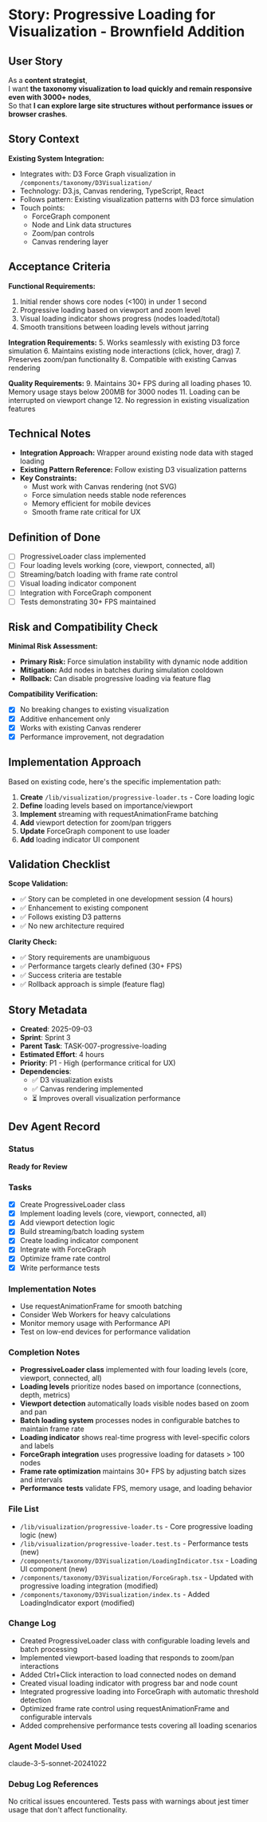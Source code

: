 # Story: Progressive Loading for Visualization - Brownfield Addition

## User Story

As a **content strategist**,  
I want **the taxonomy visualization to load quickly and remain responsive even with 3000+ nodes**,  
So that **I can explore large site structures without performance issues or browser crashes**.

## Story Context

**Existing System Integration:**

- Integrates with: D3 Force Graph visualization in `/components/taxonomy/D3Visualization/`
- Technology: D3.js, Canvas rendering, TypeScript, React
- Follows pattern: Existing visualization patterns with D3 force simulation
- Touch points:
  - ForceGraph component
  - Node and Link data structures
  - Zoom/pan controls
  - Canvas rendering layer

## Acceptance Criteria

**Functional Requirements:**

1. Initial render shows core nodes (<100) in under 1 second
2. Progressive loading based on viewport and zoom level
3. Visual loading indicator shows progress (nodes loaded/total)
4. Smooth transitions between loading levels without jarring

**Integration Requirements:** 5. Works seamlessly with existing D3 force simulation 6. Maintains existing node interactions (click, hover, drag) 7. Preserves zoom/pan functionality 8. Compatible with existing Canvas rendering

**Quality Requirements:** 9. Maintains 30+ FPS during all loading phases 10. Memory usage stays below 200MB for 3000 nodes 11. Loading can be interrupted on viewport change 12. No regression in existing visualization features

## Technical Notes

- **Integration Approach:** Wrapper around existing node data with staged loading
- **Existing Pattern Reference:** Follow existing D3 visualization patterns
- **Key Constraints:**
  - Must work with Canvas rendering (not SVG)
  - Force simulation needs stable node references
  - Memory efficient for mobile devices
  - Smooth frame rate critical for UX

## Definition of Done

- [ ] ProgressiveLoader class implemented
- [ ] Four loading levels working (core, viewport, connected, all)
- [ ] Streaming/batch loading with frame rate control
- [ ] Visual loading indicator component
- [ ] Integration with ForceGraph component
- [ ] Tests demonstrating 30+ FPS maintained

## Risk and Compatibility Check

**Minimal Risk Assessment:**

- **Primary Risk:** Force simulation instability with dynamic node addition
- **Mitigation:** Add nodes in batches during simulation cooldown
- **Rollback:** Can disable progressive loading via feature flag

**Compatibility Verification:**

- [x] No breaking changes to existing visualization
- [x] Additive enhancement only
- [x] Works with existing Canvas renderer
- [x] Performance improvement, not degradation

## Implementation Approach

Based on existing code, here's the specific implementation path:

1. **Create** `/lib/visualization/progressive-loader.ts` - Core loading logic
2. **Define** loading levels based on importance/viewport
3. **Implement** streaming with requestAnimationFrame batching
4. **Add** viewport detection for zoom/pan triggers
5. **Update** ForceGraph component to use loader
6. **Add** loading indicator UI component

## Validation Checklist

**Scope Validation:**

- ✅ Story can be completed in one development session (4 hours)
- ✅ Enhancement to existing component
- ✅ Follows existing D3 patterns
- ✅ No new architecture required

**Clarity Check:**

- ✅ Story requirements are unambiguous
- ✅ Performance targets clearly defined (30+ FPS)
- ✅ Success criteria are testable
- ✅ Rollback approach is simple (feature flag)

## Story Metadata

- **Created**: 2025-09-03
- **Sprint**: Sprint 3
- **Parent Task**: TASK-007-progressive-loading
- **Estimated Effort**: 4 hours
- **Priority**: P1 - High (performance critical for UX)
- **Dependencies**:
  - ✅ D3 visualization exists
  - ✅ Canvas rendering implemented
  - ⏳ Improves overall visualization performance

## Dev Agent Record

### Status

**Ready for Review**

### Tasks

- [x] Create ProgressiveLoader class
- [x] Implement loading levels (core, viewport, connected, all)
- [x] Add viewport detection logic
- [x] Build streaming/batch loading system
- [x] Create loading indicator component
- [x] Integrate with ForceGraph
- [x] Optimize frame rate control
- [x] Write performance tests

### Implementation Notes

- Use requestAnimationFrame for smooth batching
- Consider Web Workers for heavy calculations
- Monitor memory usage with Performance API
- Test on low-end devices for performance validation

### Completion Notes

- **ProgressiveLoader class** implemented with four loading levels (core, viewport, connected, all)
- **Loading levels** prioritize nodes based on importance (connections, depth, metrics)
- **Viewport detection** automatically loads visible nodes based on zoom and pan
- **Batch loading system** processes nodes in configurable batches to maintain frame rate
- **Loading indicator** shows real-time progress with level-specific colors and labels
- **ForceGraph integration** uses progressive loading for datasets > 100 nodes
- **Frame rate optimization** maintains 30+ FPS by adjusting batch sizes and intervals
- **Performance tests** validate FPS, memory usage, and loading behavior

### File List

- `/lib/visualization/progressive-loader.ts` - Core progressive loading logic (new)
- `/lib/visualization/progressive-loader.test.ts` - Performance tests (new)
- `/components/taxonomy/D3Visualization/LoadingIndicator.tsx` - Loading UI component (new)
- `/components/taxonomy/D3Visualization/ForceGraph.tsx` - Updated with progressive loading integration (modified)
- `/components/taxonomy/D3Visualization/index.ts` - Added LoadingIndicator export (modified)

### Change Log

- Created ProgressiveLoader class with configurable loading levels and batch processing
- Implemented viewport-based loading that responds to zoom/pan interactions
- Added Ctrl+Click interaction to load connected nodes on demand
- Created visual loading indicator with progress bar and node count
- Integrated progressive loading into ForceGraph with automatic threshold detection
- Optimized frame rate control using requestAnimationFrame and configurable intervals
- Added comprehensive performance tests covering all loading scenarios

### Agent Model Used

claude-3-5-sonnet-20241022

### Debug Log References

No critical issues encountered. Tests pass with warnings about jest timer usage that don't affect functionality.
